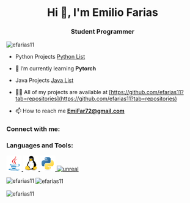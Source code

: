 <h1 align="center">Hi 👋, I'm Emilio Farias</h1>
<h3 align="center">Student Programmer</h3>

<p align="left"> <img src="https://komarev.com/ghpvc/?username=efarias11&label=Profile%20views&color=0e75b6&style=flat" alt="efarias11" /> </p>

- Python Projects [Python List](https://github.com/stars/efarias11/lists/python-projects)

- 🌱 I’m currently learning **Pytorch**

- Java Projects [Java List](https://github.com/stars/efarias11/lists/java-projects)

- 👨‍💻 All of my projects are available at [https://github.com/efarias11?tab=repositories](https://github.com/efarias11?tab=repositories)

- 📫 How to reach me **EmiFar72@gmail.com**

<h3 align="left">Connect with me:</h3>
<p align="left">
</p>

<h3 align="left">Languages and Tools:</h3>
<p align="left"> <a href="https://www.java.com" target="_blank" rel="noreferrer"> <img src="https://raw.githubusercontent.com/devicons/devicon/master/icons/java/java-original.svg" alt="java" width="40" height="40"/> </a> <a href="https://www.linux.org/" target="_blank" rel="noreferrer"> <img src="https://raw.githubusercontent.com/devicons/devicon/master/icons/linux/linux-original.svg" alt="linux" width="40" height="40"/> </a> <a href="https://www.python.org" target="_blank" rel="noreferrer"> <img src="https://raw.githubusercontent.com/devicons/devicon/master/icons/python/python-original.svg" alt="python" width="40" height="40"/> </a> <a href="https://unrealengine.com/" target="_blank" rel="noreferrer"> <img src="https://raw.githubusercontent.com/kenangundogan/fontisto/036b7eca71aab1bef8e6a0518f7329f13ed62f6b/icons/svg/brand/unreal-engine.svg" alt="unreal" width="40" height="40"/> </a> </p>

<p><img align="left" src="https://github-readme-stats.vercel.app/api/top-langs?username=efarias11&show_icons=true&locale=en&layout=compact" alt="efarias11" /></p>

<p>&nbsp;<img align="center" src="https://github-readme-stats.vercel.app/api?username=efarias11&show_icons=true&locale=en" alt="efarias11" /></p>

<p><img align="center" src="https://github-readme-streak-stats.herokuapp.com/?user=efarias11&" alt="efarias11" /></p>
